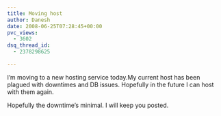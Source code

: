 ```yaml
---
title: Moving host
author: Danesh
date: 2008-06-25T07:28:45+00:00
pvc_views:
  - 3602
dsq_thread_id:
  - 2378298625

---
```

I&#8217;m moving to a new hosting service today.My current host has been plagued with downtimes and DB issues. Hopefully in the future I can host with them again.

Hopefully the downtime&#8217;s minimal. I will keep you posted.